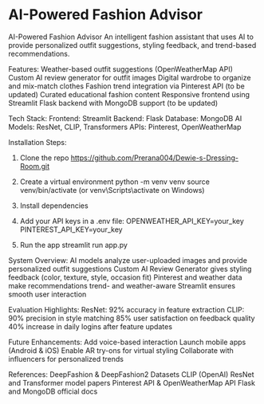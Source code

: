# AI-Powered Fashion Advisor

AI-Powered Fashion Advisor
An intelligent fashion assistant that uses AI to provide personalized outfit suggestions, styling feedback, and trend-based recommendations.

Features:
Weather-based outfit suggestions (OpenWeatherMap API)
Custom AI review generator for outfit images
Digital wardrobe to organize and mix-match clothes
Fashion trend integration via Pinterest API (to be updated)
Curated educational fashion content
Responsive frontend using Streamlit
Flask backend with MongoDB support (to be updated)

Tech Stack:
Frontend: Streamlit
Backend: Flask
Database: MongoDB
AI Models: ResNet, CLIP, Transformers
APIs: Pinterest, OpenWeatherMap

Installation Steps:

1. Clone the repo https://github.com/Prerana004/Dewie-s-Dressing-Room.git

2. Create a virtual environment
python -m venv venv
source venv/bin/activate (or venv\Scripts\activate on Windows)

3. Install dependencies

4. Add your API keys in a .env file:
OPENWEATHER_API_KEY=your_key  
PINTEREST_API_KEY=your_key

5. Run the app
streamlit run app.py

System Overview:
AI models analyze user-uploaded images and provide personalized outfit suggestions
Custom AI Review Generator gives styling feedback (color, texture, style, occasion fit)
Pinterest and weather data make recommendations trend- and weather-aware
Streamlit ensures smooth user interaction

Evaluation Highlights:
ResNet: 92% accuracy in feature extraction
CLIP: 90% precision in style matching
85% user satisfaction on feedback quality
40% increase in daily logins after feature updates


Future Enhancements:
Add voice-based interaction
Launch mobile apps (Android & iOS)
Enable AR try-ons for virtual styling
Collaborate with influencers for personalized trends


References:
DeepFashion & DeepFashion2 Datasets
CLIP (OpenAI)
ResNet and Transformer model papers
Pinterest API & OpenWeatherMap API
Flask and MongoDB official docs

